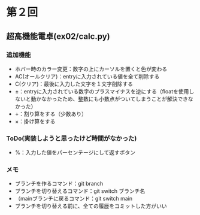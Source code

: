 # 第２回
## 超高機能電卓(ex02/calc.py)
### 追加機能
- ホバー時のカラー変更：数字の上にカーソルを置くと色が変わる
- AC(オールクリア)：entryに入力されている値を全て削除する
- C(クリア)：最後に入力した文字を１文字削除する
- ±：entryに入力されている数字のプラスマイナスを逆にする（floatを使用しないと動かなかったため、整数にも小数点がついてしまうことが解決できなかった）
- ÷：割り算をする（少数あり）
- ×：掛け算をする

### ToDo(実装しようと思ったけど時間がなかった)
- %：入力した値をパーセンテージにして返すボタン

### メモ
- ブランチを作るコマンド：git branch
- ブランチを切り替えるコマンド：git switch ブランチ名
- （mainブランチに戻るコマンド：git switch main
- ブランチを切り替える前に、全ての履歴をコミットした方がいい